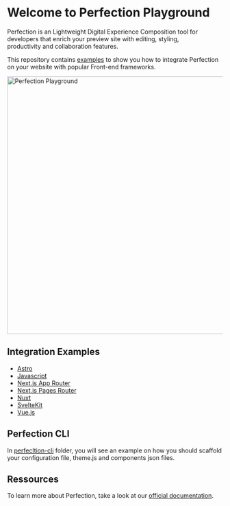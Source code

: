 # Welcome to Perfection Playground

Perfection is an Lightweight Digital Experience Composition tool for developers that enrich your preview site with editing, styling, productivity and collaboration features.

This repository contains [examples](https://github.com/perfectiondotdev/perfection/tree/main/examples) to show you how to integrate Perfection on your website with popular Front-end frameworks.

<img src="https://raw.githubusercontent.com/perfectiondotdev/perfection/main/assets/images/laptop.png" width="600" alt="Perfection Playground" />

## Integration Examples

- [Astro](https://github.com/perfectiondotdev/perfection/tree/main/examples/astro)
- [Javascript](https://github.com/perfectiondotdev/perfection/tree/main/examples/javascript)
- [Next.js App Router](https://github.com/perfectiondotdev/perfection/tree/main/examples/nextjs-app)
- [Next.js Pages Router](https://github.com/perfectiondotdev/perfection/tree/main/examples/nextjs-pages)
- [Nuxt](https://github.com/perfectiondotdev/perfection/tree/main/examples/nuxt)
- [SvelteKit](https://github.com/perfectiondotdev/perfection/tree/main/examples/sveltekit)
- [Vue.js](https://github.com/perfectiondotdev/perfection/tree/main/examples/vuejs)

## Perfection CLI

In [perfecltion-cli](https://github.com/perfectiondotdev/perfection/tree/main/perfection-cli) folder, you will see an example on how you should scaffold your configuration file, theme.js and components json files.

## Ressources

To learn more about Perfection, take a look at our [official documentation](https://docs.perfection.dev/).
